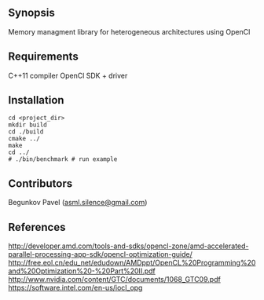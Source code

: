 ## Synopsis

Memory managment library for heterogeneous architectures using OpenCl 

## Requirements

C++11 compiler
OpenCl SDK + driver

## Installation

```
cd <project_dir>
mkdir build
cd ./build
cmake ../
make 
cd ../
# ./bin/benchmark # run example
```

## Contributors

Begunkov Pavel (asml.silence@gmail.com)

## References

http://developer.amd.com/tools-and-sdks/opencl-zone/amd-accelerated-parallel-processing-app-sdk/opencl-optimization-guide/
http://free.eol.cn/edu_net/edudown/AMDppt/OpenCL%20Programming%20and%20Optimization%20-%20Part%20II.pdf
http://www.nvidia.com/content/GTC/documents/1068_GTC09.pdf
https://software.intel.com/en-us/iocl_opg 
